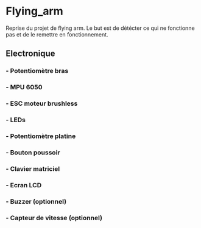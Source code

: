 # Flying_arm

Reprise du projet de flying arm. Le but est de détécter ce qui ne fonctionne pas et de le remettre en fonctionnement.

## Electronique

### - Potentiomètre bras

### - MPU 6050

### - ESC moteur brushless

### - LEDs

### - Potentiomètre platine

### - Bouton poussoir

### - Clavier matriciel

### - Ecran LCD

### - Buzzer (optionnel)

### - Capteur de vitesse (optionnel)